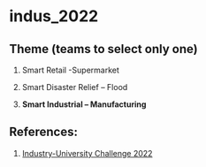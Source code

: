 # indus_2022

## Theme (teams to select only one)

1. Smart Retail -Supermarket

2. Smart Disaster Relief – Flood

3. **Smart Industrial – Manufacturing**

## References:
1. [Industry-University Challenge 2022](https://thegreatlab.my/2022indus/)
